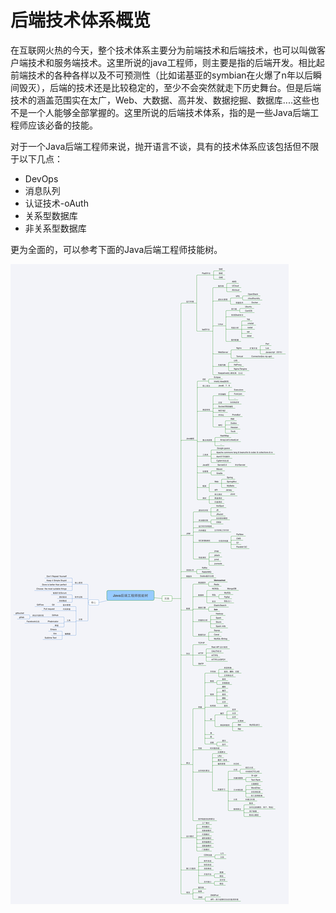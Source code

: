 # 后端技术体系概览

在互联网火热的今天，整个技术体系主要分为前端技术和后端技术，也可以叫做客户端技术和服务端技术。这里所说的java工程师，则主要是指的后端开发。相比起前端技术的各种各样以及不可预测性（比如诺基亚的symbian在火爆了n年以后瞬间毁灭），后端的技术还是比较稳定的，至少不会突然就走下历史舞台。但是后端技术的涵盖范围实在太广，Web、大数据、高并发、数据挖掘、数据库....这些也不是一个人能够全部掌握的。这里所说的后端技术体系，指的是一些Java后端工程师应该必备的技能。

对于一个Java后端工程师来说，抛开语言不谈，具有的技术体系应该包括但不限于以下几点：

* DevOps
* 消息队列
* 认证技术-oAuth
* 关系型数据库
* 非关系型数据库

更为全面的，可以参考下面的Java后端工程师技能树。

![java-skill-tree](../images/java-skill-tree.png)

